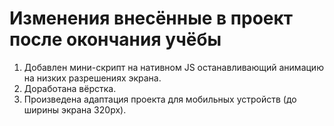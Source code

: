 # Изменения внесённые в проект после окончания учёбы

1. Добавлен мини-скрипт на нативном JS останавливающий анимацию на низких разрешениях экрана.
2. Доработана вёрстка.
3. Произведена адаптация проекта для мобильных устройств (до ширины экрана 320px).
